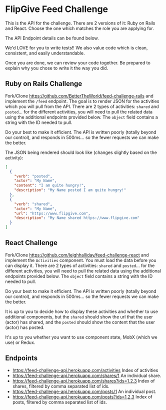 # FlipGive Feed Challenge

This is the API for the challenge. There are 2 versions of it: Ruby on Rails and React. Choose the one which matches the role you are applying for.

The API Endpoint details can be found below.

We'd LOVE for you to write tests!! We also value code which is clean, consistent, and easily understandable.

Once you are done, we can review your code together. Be prepared to explain why you chose to write it the way you did.

## Ruby on Rails Challenge

Fork/Clone https://github.com/BetterTheWorld/feed-challenge-rails and implement the `/feed` endpoint. The goal is to render JSON for the activities which you will pull from the API. There are 2 types of activities: `shared` and `posted`... for the different activities, you will need to pull the related data using the additional endpoints provided below. The `object` field contains a string with the ID needed to pull.

Do your best to make it efficient. The API is written poorly (totally beyond our control), and responds in 500ms... so the fewer requests we can make the better.

The JSON being rendered should look like (changes slightly based on the activity):

```json
[
  {
    "verb": "posted",
    "actor": "My Name",
    "content": "I am quite hungry!",
    "description": "My Name posted I am quite hungry!"
  },
  {
    "verb": "shared",
    "actor": "My Name",
    "url": "https://www.flipgive.com",
    "description": "My Name shared https://www.flipgive.com"
  }
]
```

## React Challenge

Fork/Clone https://github.com/leighhalliday/feed-challenge-react and implement the `Activities` component. You must load the data before you can display it. There are 2 types of activities: `shared` and `posted`... for the different activities, you will need to pull the related data using the additional endpoints provided below. The `object` field contains a string with the ID needed to pull.

Do your best to make it efficient. The API is written poorly (totally beyond our control), and responds in 500ms... so the fewer requests we can make the better.

It is up to you to decide how to display these activities and whether to use additional components, but the `shared` should show the url that the user (actor) has shared, and the `posted` should show the content that the user (actor) has posted.

It's up to you whether you want to use component state, MobX (which we use) or Redux.

## Endpoints

* https://feed-challenge-api.herokuapp.com/activities Index of activities
* https://feed-challenge-api.herokuapp.com/shares/1 An individual share.
* https://feed-challenge-api.herokuapp.com/shares?ids=1,2,3 Index of shares, filtered by comma separated list of ids.
* https://feed-challenge-api.herokuapp.com/posts/1 An individual post.
* https://feed-challenge-api.herokuapp.com/posts?ids=1,2,3 Index of posts, filtered by comma separated list of ids.
